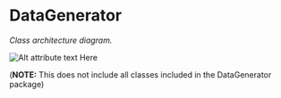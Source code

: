 DataGenerator
=============
*_Class architecture diagram._*

![Alt attribute text Here](http://finraos.github.io/DataGenerator/imgs/DataGenClassDiagram.png)

(**NOTE:** This does not include all classes included in the DataGenerator package)
